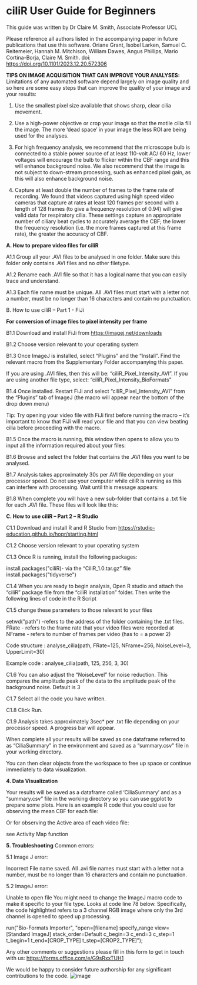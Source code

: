 # ciliR User Guide for Beginners

This guide was written by Dr Claire M. Smith, Associate Professor UCL

Please reference all authors listed in the accompanying paper in future publications that use this software. Oriane Grant, Isobel Larken, Samuel C. Reitemeier, Hannah M. Mitchison, William Dawes, Angus Phillips, Mario Cortina-Borja, Claire M. Smith. doi: https://doi.org/10.1101/2023.12.20.572306
 

**TIPS ON IMAGE ACQUISITION THAT CAN IMPROVE YOUR ANALYSES:**
Limitations of any automated software depend largely on image quality and so here are some easy steps that can improve the quality of your image and your results:

1)	Use the smallest pixel size available that shows sharp, clear cilia movement. 

2)	Use a high-power objective or crop your image so that the motile cilia fill the image. The more ‘dead space’ in your image the less ROI are being used for the analyses. 

3)	For high frequency analysis, we recommend that the microscope bulb is connected to a stable power source of at least 110-volt AC/ 60 Hz, lower voltages will encourage the bulb to flicker within the CBF range and this will enhance background noise. We also recommend that the image is not subject to down-stream processing, such as enhanced pixel gain, as this will also enhance background noise. 

4)	Capture at least double the number of frames to the frame rate of recording. We found that videos captured using high speed video cameras that capture at rates at least 120 frames per second with a length of 128 frames (to give a frequency resolution of 0.94) will give valid data for respiratory cilia. These settings capture an appropriate number of ciliary beat cycles to accurately average the CBF; the lower the frequency resolution (i.e. the more frames captured at this frame rate), the greater the accuracy of CBF. 



**A. How to prepare video files for ciliR**

A1.1 Group all your .AVI files to be analysed in one folder. Make sure this folder only contains .AVI files and no other filetype. 

A1.2 Rename each .AVI file so that it has a logical name that you can easily trace and understand. 

A1.3 Each file name must be unique. All .AVI files must start with a letter not a number, must be no longer than 16 characters and contain no punctuation.

B. How to use ciliR – Part 1 - FiJi


**For conversion of image files to pixel intensity per frame**

B1.1 Download and install FiJi from https://imagej.net/downloads 

B1.2 Choose version relevant to your operating system 

B1.3 Once ImageJ is installed, select “Plugins” and the “Install”. Find the relevant macro from the Supplementary Folder accompanying this paper. 

If you are using .AVI files, then this will be: “ciliR_Pixel_Intensity_AVI”. 
If you are using another file type, select: “ciliR_Pixel_Intensity_BioFormats” 

B1.4 Once installed. Restart FiJi and select “ciliR_Pixel_Intensity_AVI” from the “Plugins” tab of ImageJ (the macro will appear near the bottom of the drop down menu)

Tip: Try opening your video file with FiJi first before running the macro – it’s important to know that FiJi will read your file and that you can view beating cilia before proceeding with the macro.

B1.5 Once the macro is running, this window then opens to allow you to input all the information required about your files:

B1.6 Browse and select the folder that contains the .AVI files you want to be analysed.

B1.7 Analysis takes approximately 30s per AVI file depending on your processor speed. Do not use your computer while ciliR is running as this can interfere with processing. Wait until this message appears:

B1.8 When complete you will have a new sub-folder that contains a .txt file for each .AVI file. These files will look like this: 

 

**C. How to use ciliR – Part 2 – R Studio**

C1.1 Download and install R and R Studio from https://rstudio-education.github.io/hopr/starting.html 

C1.2 Choose version relevant to your operating system 

C1.3 Once R is running, install the following packages:

install.packages("ciliR)- via the “CiliR_1.0.tar.gz” file
install.packages("tidyverse")

C1.4 When you are ready to begin analysis, Open R studio and attach the “ciliR” package file from the “ciliR installation” folder. Then write the following lines of code in the R Script

C1.5 change these parameters to those relevant to your files

setwd("path") -refers to the address of the folder containing the .txt files.
FRate - refers to the frame rate that your video files were recorded at
NFrame - refers to number of frames per video (has to = a power 2)

Code structure :
analyse_cilia(path, FRate=125, NFrame=256, NoiseLevel=3, UpperLimit=30)

Example code :
analyse_cilia(path, 125, 256, 3, 30)


C1.6 You can also adjust the “NoiseLevel” for noise reduction. This compares the amplitude peak of the data to the amplitude peak of the background noise. Default is 3

C1.7 Select all the code you have written.

C1.8 Click Run.

C1.9 Analysis takes approximately 3sec* per .txt file depending on your processor speed. A progress bar will appear.

When complete all your results will be saved as one dataframe referred to as “CiliaSummary” in the environment and saved as a “summary.csv” file in your working directory.

You can then clear objects from the workspace to free up space or continue immediately to data visualization.


**4. Data Visualization**

Your results will be saved as a dataframe called ‘CiliaSummary’ and as a “summary.csv” file in the working directory so you can use ggplot to prepare some plots. Here is an example R code that you could use for observing the mean CBF for each file:


Or for observing the Active area of each video file:

see Activity Map function



**5. Troubleshooting**
Common errors: 


5.1 Image J error:

Incorrect File name saved.
	All .avi file names must start with a letter not a number, must be no longer than 16 characters and contain no punctuation.


5.2 ImageJ error:

Unable to open file	You might need to change the ImageJ macro code to make it specific to your file type. Looks at code line 78 below. Specifically, the code highlighted refers to a 3 channel RGB image where only the 3rd channel is opened to speed up processing. 

run("Bio-Formats Importer", "open=[filename] specify_range view=[Standard ImageJ] stack_order=Default c_begin=3 c_end=3 c_step=1 t_begin=1 t_end=[CROP_TYPE] t_step=[CROP2_TYPE]");
               
   




Any other comments or suggestions please fill in this form to get in touch with us: https://forms.office.com/e/G9sRxxTUH1 

We would be happy to consider future authorship for any significant contributions to the code.
![image](https://github.com/smithlab-code/ciliR/assets/54943371/b1dd5dd2-00bb-46c5-8af5-17cde7a50dae)
